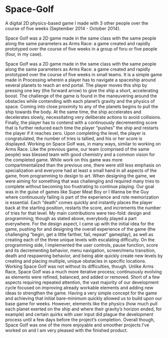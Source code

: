 # Space-Golf
A digital 2D physics-based game I made with 3 other people over the course of five weeks (September 2014 - October 2014).

Space Golf was a 2D game made in the same class with the same people along the same parameters as Arms Race: a game created and rapidly prototyped over the course of five weeks in a group of foru or five people (four, in my case). 

Space Golf was a 2D game made in the same class with the same people along the same parameters as Arms Race: a game created and rapidly prototyped over the course of five weeks in small teams. It is a simple game made in Processing wherein a player has to navigate a spaceship around several planets to reach an end portal. The player moves this ship by pressing one key (the forward arrow) to give the ship a short, accelerating boost. The challenge of the game is found in the maneuvering around the obstacles while contending with each planet’s gravity and the physics of space. Coming into close proximity to any of the planets begins to pull the ship towards the body. At the same time, the ship accelerates and decelerates slowly, necessitating very deliberate actions to avoid collisions. Finally, the player has to contend with a continuously decrementing score that is further reduced each time the player “pushes” the ship and restarts the player if it reaches zero.  Upon completing the level, the player is congratulated, the number of tries is tallied, and his or her score is displayed. 
Working on Space Golf was, in many ways, similar to working on Arms Race. Like the previous game, our team (comprised of the same people) was blessed team with good chemistry and a common vision for the completed game.  While work on this game was more compartmentalized than the previous one, there were still less emphasis on specialization and everyone had at least a small hand in all aspects of the game, from programming to design to art. When designing the game, we were aiming for something that was challenging and required many tries to complete without becoming too frustrating to continue playing. Our goal was in the guise of games like Super Meat Boy or I Wanna be the Guy where continuously failing is part of the experience and rote memorization is essential. Each “death” comes quickly and instantly places the player back at the starting position, restarts the score, and increments the number of tries for that level.  My main contributions were two-fold: design and programming; though as stated above, everybody played a part everywhere. For the design aspect, I came up with the initial idea for the game, pushing for and designing the overall experience of the game (the challenging “begin, get a little farther, fail, repeat” gameplay), as well as creating each of the three unique levels with escalating difficulty. On the programming side, I implemented the user controls, pause function, score and its decrementing behavior, menu navigation, screen/menu transition, death and respawning behavior, and being able quickly create new levels by creating and placing multiple, unique obstacles in specific locations.  
Working Space Golf was not without its difficulties, though.  Unlike Arms Race, Space Golf was a much more iterative process; continuously evolving as elements were refined, balanced, and added or removed. Short of a few aspects requiring repeated attention, the vast majority of our development cycle focused on improving already workable elements and adding new ideas to strengthen the game. Having a very simple concept for the game and achieving that initial bare-minimum quickly allowed us to build upon our base game for weeks. However, elements like the physics (how much pull each planet exerted on the ship and where their gravity’s horizon ended, for example) and certain quirks with user input did plague the development process until a few days before the project’s completion. Overall though, Space Golf was one of the more enjoyable and smoother projects I’ve worked on and I am very pleased with the finished product.
